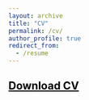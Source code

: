 ```yaml
---
layout: archive
title: "CV"
permalink: /cv/
author_profile: true
redirect_from:
  - /resume
---
```



## <a href = "https://john-weymark.github.io/files/J%20Weymark%20CV%20November%202023.pdf" target = "_blank" style = "color:black; text-decoration:underline"> Download CV </a>



